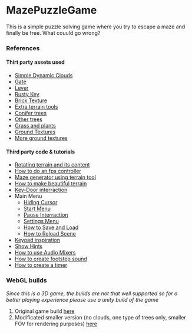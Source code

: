 # MazePuzzleGame
This is a simple puzzle solving game where you try to escape a maze and finally be free. What couuld go wrong?

### References
#### Thirt party assets used

- [Simple Dynamic Clouds](https://assetstore.unity.com/packages/tools/particles-effects/bfw-simple-dynamic-clouds-85665)
- [Gate](https://assetstore.unity.com/packages/3d/environments/fence-and-gates-114135)
- [Lever](https://assetstore.unity.com/packages/tools/physics/interactive-physical-door-pack-163249)
- [Rusty Key](https://assetstore.unity.com/packages/3d/props/rust-key-167590)
- [Brick Texture](https://assetstore.unity.com/packages/2d/textures-materials/brick/high-quality-bricks-walls-49581)
- [Extra terrain tools](https://assetstore.unity.com/packages/3d/environments/landscapes/terrain-sample-asset-pack-145808)
- [Conifer trees](https://assetstore.unity.com/packages/3d/vegetation/trees/conifers-botd-142076)
- [Other trees](https://assetstore.unity.com/packages/3d/vegetation/trees/dream-forest-tree-105297)
- [Grass and plants](https://assetstore.unity.com/packages/2d/textures-materials/nature/grass-and-flowers-pack-1-17100)
- [Ground Textures](https://assetstore.unity.com/packages/2d/textures-materials/floors/yughues-free-ground-materials-13001)
- [More ground textures](https://assetstore.unity.com/packages/2d/textures-materials/floors/outdoor-ground-textures-12555)

#### Third party code & tutorials

- [Rotating terrain and its content](https://answers.unity.com/questions/15043/terrain-rotation.html)
- [How to do an fps controller](https://www.youtube.com/channel/UCqthAAPLF1g0IHkSYazCICg)
- [Maze generator using terrain tool](https://www.youtube.com/watch?v=S8XVGMDZM8U)
- [How to make beautiful terrain](https://www.youtube.com/watch?v=ddy12WHqt-M&t=608s)
- [Key-Door interraction](https://www.youtube.com/watch?v=SlEgvvNYXQU&t=671s)
- Main Menu
  - [Hiding Cursor](https://www.youtube.com/watch?v=wnHVryNtuuc)
  - [Start Menu](https://www.youtube.com/watch?v=zc8ac_qUXQY&t=1s)
  - [Pause Interraction](https://www.youtube.com/watch?v=9tsbUoFfAgo)
  - [Settings Menu](https://www.youtube.com/watch?v=iT49pNcu1jk&t=757s)
  - [How to Save and Load](https://www.youtube.com/watch?v=donIirlj074&t=447s)
  - [How to Reload Scene](https://www.youtube.com/watch?v=TVSLCZWYL_E&t=192s)
- [Keypad inspiration](https://www.youtube.com/watch?v=BFIjWzlMd8U)
- [Show Hints](https://www.youtube.com/watch?v=_aB4dPcQ2f8&t=990s)
- [How to use Audio Mixers](https://www.youtube.com/watch?v=vOaQp2x-io0&t=439s)
- [How to create footstep sound](https://www.youtube.com/watch?v=ih8gyGeC7xs)
- [How to create a timer](https://www.youtube.com/watch?v=HLz_k6DSQvU&t=452s)

### WebGL builds
*Since this is a 3D game, the builds are not that well supported so for a better playing experience please use a unity build of the game*
1. Original game build [here](https://popadaria.github.io/MazePuzzleWebGL/)
2. Modificated smaller version (no clouds, one type of trees only, smaller FOV for rendering purposes) [here](https://popadaria.github.io/MazePuzzleWebGLSmall/)

